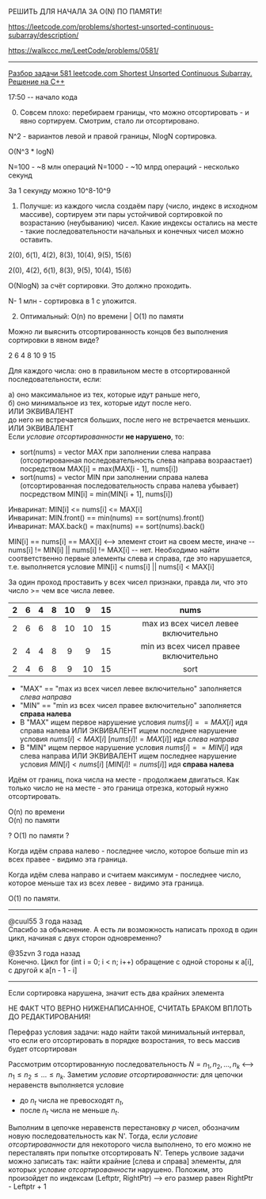 РЕШИТЬ ДЛЯ НАЧАЛА ЗА O(N) ПО ПАМЯТИ!

https://leetcode.com/problems/shortest-unsorted-continuous-subarray/description/

https://walkccc.me/LeetCode/problems/0581/

____

[Разбор задачи 581 leetcode.com Shortest Unsorted Continuous Subarray. Решение на C++](https://www.youtube.com/watch?v=WSLTFJ_aiB8)

17:50 -- начало кода

0. Совсем плохо: перебираем границы, что можно отсортировать - и явно сортируем. Смотрим, стало ли отсортировано.

N^2 - вариантов левой и правой границы, NlogN сортировка. 

O(N^3 * logN)

N=100 - ~8 млн операций
N=1000 - ~10 млрд операций - несколько секунд

3а 1 секунду можно 10^8-10^9

1. Получше: из каждого числа создаём пару (число, индекс в 
исходном массиве), сортируем эти пары устойчивой сортировкой 
по возрастанию (неубыванию) чисел. Какие индексы остались на 
месте - такие последовательности начальных и конечных чисел 
можно оставить.

2(0), б(1), 4(2), 8(3), 10(4), 9(5), 15(6)


2(0), 4(2), б(1), 8(3), 9(5), 10(4), 15(6) 

О(NlogN) за счёт сортировки. Это должно проходить. 

N- 1 млн - сортировка в 1 с уложится.

2. Оптимальный: O(n) по времени  | O(1) по памяти

Можно ли выяснить отсортированность концов без выполнения 
сортировки в явном виде?

 2 6 4 8 10 9 15

Для каждого числа: оно в правильном месте в отсортированной последовательности, если: 

а) оно максимальное из тех, которые идут раньше него,  
б) оно минимальное из тех, которые идут после него.  
ИЛИ ЭКВИВАЛЕНТ  
до него не встречается больших, после него не встречается меньших.  
ИЛИ ЭКВИВАЛЕНТ  
Если *условие отсортированности* **не нарушено**, то:
- sort(nums) = vector <int> MAX при заполнении слева направа (отсортированная последовательность слева направа возраастает) посредством MAX[i] = max(MAX[i - 1], nums[i])
- sort(nums) = vector <int> MIN при заполнении справа налева (отсортированная последовательность справа налева убывает) посредством MIN[i] = min(MIN[i + 1], nums[i])


Инваринат: MIN[i] <= nums[i] <= MAX[i]  
Инваринат: MIN.front() == min(nums) == sort(nums).front()  
Инваринат: MAX.back() = max(nums) == sort(nums).back()

MIN[i] == nums[i] == MAX[i] <--> элемент стоит на своем месте, иначе -- nums[i] != MIN[i]  || nums[i] != MAX[i] -- нет. Необходимо найти соответственно первые элементы слева и справа, где это нарушается, т.е. выполняется условие MIN[i] < nums[i] || nums[i] < MAX[i] 

3а один проход проставить у всех чисел признаки, правда ли, что это число >= чем все числа левее.

| 2 	| 6 	| 4 	| 8 	| 10 	|  9 	| 15 	|   	|                  nums                  	|
|:-:	|:-:	|:-:	|:-:	|:--:	|:--:	|:--:	|:-:	|:--------------------------------------:	|
| 2 	| 6 	| 6 	| 8 	| 10 	| 10 	| 15 	|   	|  max из всех чисел левее включительно  	|
| 2 	| 4 	| 4 	| 8 	|  9 	|  9 	| 15 	|   	| min из всех чисел правее включительно 	 |
| 2 	| 4 	| 6 	| 8 	| 9  	|  10 | 15 	|   	|                  sort                  	|

- "MAX" == "max из всех чисел левее включительно" заполняется *слева направа*
- "MIN" == "min из всех чисел правее включительно" заполняется **справа налева**
- В "MAX" ищем первое нарушение условия $nums[i] ==  MAX[i]$ идя справа налева ИЛИ ЭКВИВАЛЕНТ ищем последнее нарушение условия $nums[i] < MAX[i]$ [$nums[i] != MAX[i]$] идя *слева направа*
- В "MIN" ищем первое нарушение условия $nums[i] == MIN[i]$ идя слева направа ИЛИ ЭКВИВАЛЕНТ ищем последнее нарушение условия $MIN[i] < nums[i]$ [$MIN[i] != nums[i]$] идя **справа налева**

Идём от границ, пока числа на месте - продолжаем двигаться. 
Как только число не на месте - это граница отрезка, который нужно отсортировать.

O(n) по времени   
O(n) по памяти  

? O(1) по памяти ?

Когда идём справа налево - последнее число, которое больше min из всех правее - видимо эта граница.

Когда идём слева направо и считаем максимум - последнее число, 
которое меньше тах из всех левее - видимо эта граница.

O(1) по памяти.

____

@cuul55
3 года назад  
Спасибо за объяснение. А есть ли возможность написать проход в один цикл, начиная с двух сторон одновременно?


@35zvn
3 года назад  
Конечно. Цикл for (int i = 0; i < n; i++) обращение с одной стороны к a[i], с другой к a[n - 1 - i]

____

Если сортировка нарушена, значит есть два крайних элемента 

НЕ ФАКТ ЧТО ВЕРНО НИЖЕНАПИСАННОЕ, СЧИТАТЬ БРАКОМ ВПЛОТЬ ДО РЕДАКТИРОВАНИЯ!

Перефраз условия задачи: надо найти такой минимальный интервал, что если его отсортировать в порядке возростания, то весь массив будет отсортирован

Рассмотрим отсортированную последовательность $N = {n_1, n_2, ..., n_k}$ <--> $n_1 \leqslant n_2 \leqslant ... \leqslant n_k$. Заметим *условие отсортированности:* для цепочки неравенств выполняется условие   
- до $n_t$ числа не превосходят $n_t$, 
- после $n_t$ числа не меньше $n_t$.  

Выполним в цепочке неравенств перестановку $p$ чисел, обозначим новую последовательность как N'. Тогда, если *условие отсортированности* для некоторого числа выполнено, то его можно не пересталвять при попытке отсортировать N'. Теперь услвоие задачи можно записать так: найти крайние [слева и справа] элементы, для которых *условие отсортированности* нарушено. 
Положим, это произойдет по индексам (Leftptr, RightPtr) --> его размер равен RightPtr - Leftptr + 1 
